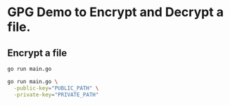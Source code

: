 

# GPG Demo to Encrypt and Decrypt a file.


## Encrypt a file
```bash
go run main.go
```

```bash
go run main.go \
  -public-key="PUBLIC_PATH" \
  -private-key="PRIVATE_PATH"
```
